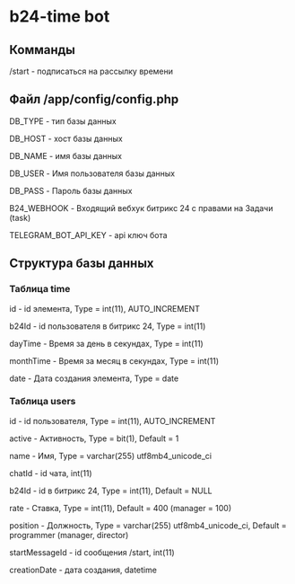 # b24-time bot

## Комманды
/start - подписаться на рассылку времени

## Файл /app/config/config.php
DB_TYPE - тип базы данных

DB_HOST - хост базы данных

DB_NAME - имя базы данных

DB_USER - Имя пользователя базы данных

DB_PASS - Пароль базы данных

B24_WEBHOOK - Входящий вебхук битрикс 24 с правами на Задачи (task)

TELEGRAM_BOT_API_KEY - api ключ бота

## Структура базы данных
### Таблица time
id - id элемента, Type = int(11), AUTO_INCREMENT

b24Id - id пользователя в битрикс 24, Type = int(11)

dayTime - Время за день в секундах, Type = int(11)

monthTime - Время за месяц в секундах, Type = int(11)

date - Дата создания элемента, Type = date

### Таблица users
id - id пользователя, Type = int(11), AUTO_INCREMENT

active - Активность, Type = bit(1), Default = 1

name - Имя, Type = varchar(255) utf8mb4_unicode_ci

chatId - id чата, int(11)

b24Id - id в битрикс 24, Type = int(11), Default = NULL

rate - Ставка, Type = int(11), Default = 400 (manager = 100)

position - Должность, Type = varchar(255) utf8mb4_unicode_ci, Default = programmer (manager, director)

startMessageId - id сообщения /start, int(11)

creationDate - дата создания, datetime

